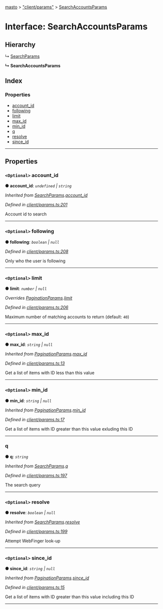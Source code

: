 [masto](../README.md) > ["client/params"](../modules/_client_params_.md) > [SearchAccountsParams](../interfaces/_client_params_.searchaccountsparams.md)

# Interface: SearchAccountsParams

## Hierarchy

↳  [SearchParams](_client_params_.searchparams.md)

**↳ SearchAccountsParams**

## Index

### Properties

* [account_id](_client_params_.searchaccountsparams.md#account_id)
* [following](_client_params_.searchaccountsparams.md#following)
* [limit](_client_params_.searchaccountsparams.md#limit)
* [max_id](_client_params_.searchaccountsparams.md#max_id)
* [min_id](_client_params_.searchaccountsparams.md#min_id)
* [q](_client_params_.searchaccountsparams.md#q)
* [resolve](_client_params_.searchaccountsparams.md#resolve)
* [since_id](_client_params_.searchaccountsparams.md#since_id)

---

## Properties

<a id="account_id"></a>

### `<Optional>` account_id

**● account_id**: *`undefined` \| `string`*

*Inherited from [SearchParams](_client_params_.searchparams.md).[account_id](_client_params_.searchparams.md#account_id)*

*Defined in [client/params.ts:201](https://github.com/neet/masto.js/blob/84b2118/src/client/params.ts#L201)*

Account id to search

___
<a id="following"></a>

### `<Optional>` following

**● following**: *`boolean` \| `null`*

*Defined in [client/params.ts:208](https://github.com/neet/masto.js/blob/84b2118/src/client/params.ts#L208)*

Only who the user is following

___
<a id="limit"></a>

### `<Optional>` limit

**● limit**: *`number` \| `null`*

*Overrides [PaginationParams](_client_params_.paginationparams.md).[limit](_client_params_.paginationparams.md#limit)*

*Defined in [client/params.ts:206](https://github.com/neet/masto.js/blob/84b2118/src/client/params.ts#L206)*

Maximum number of matching accounts to return (default: `40`)

___
<a id="max_id"></a>

### `<Optional>` max_id

**● max_id**: *`string` \| `null`*

*Inherited from [PaginationParams](_client_params_.paginationparams.md).[max_id](_client_params_.paginationparams.md#max_id)*

*Defined in [client/params.ts:13](https://github.com/neet/masto.js/blob/84b2118/src/client/params.ts#L13)*

Get a list of items with ID less than this value

___
<a id="min_id"></a>

### `<Optional>` min_id

**● min_id**: *`string` \| `null`*

*Inherited from [PaginationParams](_client_params_.paginationparams.md).[min_id](_client_params_.paginationparams.md#min_id)*

*Defined in [client/params.ts:17](https://github.com/neet/masto.js/blob/84b2118/src/client/params.ts#L17)*

Get a list of items with ID greater than this value exluding this ID

___
<a id="q"></a>

###  q

**● q**: *`string`*

*Inherited from [SearchParams](_client_params_.searchparams.md).[q](_client_params_.searchparams.md#q)*

*Defined in [client/params.ts:197](https://github.com/neet/masto.js/blob/84b2118/src/client/params.ts#L197)*

The search query

___
<a id="resolve"></a>

### `<Optional>` resolve

**● resolve**: *`boolean` \| `null`*

*Inherited from [SearchParams](_client_params_.searchparams.md).[resolve](_client_params_.searchparams.md#resolve)*

*Defined in [client/params.ts:199](https://github.com/neet/masto.js/blob/84b2118/src/client/params.ts#L199)*

Attempt WebFinger look-up

___
<a id="since_id"></a>

### `<Optional>` since_id

**● since_id**: *`string` \| `null`*

*Inherited from [PaginationParams](_client_params_.paginationparams.md).[since_id](_client_params_.paginationparams.md#since_id)*

*Defined in [client/params.ts:15](https://github.com/neet/masto.js/blob/84b2118/src/client/params.ts#L15)*

Get a list of items with ID greater than this value including this ID

___

